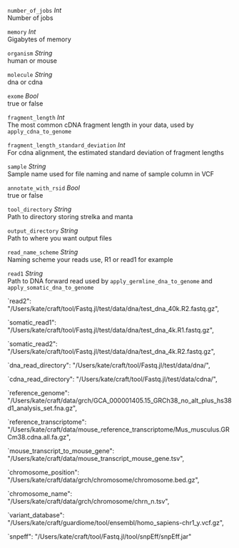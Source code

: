 `number_of_jobs` _Int_<br>
Number of jobs

`memory` _Int_<br>
Gigabytes of memory

`organism` _String_<br>
human or mouse

`molecule` _String_<br>
dna or cdna

`exome` _Bool_<br>
true or false

`fragment_length` _Int_<br>
The most common cDNA fragment length in your data, used by `apply_cdna_to_genome`

`fragment_length_standard_deviation` _Int_<br>
For cdna alignment, the estimated standard deviation of fragment lengths

`sample` _String_<br>
Sample name used for file naming and name of sample column in VCF

`annotate_with_rsid` _Bool_<br>
true or false

`tool_directory` _String_<br>
Path to directory storing strelka and manta

`output_directory` _String_<br>
Path to where you want output files

`read_name_scheme` _String_<br>
Naming scheme your reads use, R1 or read1 for example

`read1` _String_<br>
Path to DNA forward read used by `apply_germline_dna_to_genome` and `apply_somatic_dna_to_genome`


`read2": "/Users/kate/craft/tool/Fastq.jl/test/data/dna/test_dna_40k.R2.fastq.gz",

`somatic_read1": "/Users/kate/craft/tool/Fastq.jl/test/data/dna/test_dna_4k.R1.fastq.gz",

`somatic_read2": "/Users/kate/craft/tool/Fastq.jl/test/data/dna/test_dna_4k.R2.fastq.gz",

`dna_read_directory": "/Users/kate/craft/tool/Fastq.jl/test/data/dna/",

`cdna_read_directory": "/Users/kate/craft/tool/Fastq.jl/test/data/cdna/",

`reference_genome": "/Users/kate/craft/data/grch/GCA_000001405.15_GRCh38_no_alt_plus_hs38d1_analysis_set.fna.gz",

`reference_transcriptome": "/Users/kate/craft/data/mouse_reference_transcriptome/Mus_musculus.GRCm38.cdna.all.fa.gz",

`mouse_transcript_to_mouse_gene": "/Users/kate/craft/data/mouse_transcript_mouse_gene.tsv",

`chromosome_position": "/Users/kate/craft/data/grch/chromosome/chromosome.bed.gz",

`chromosome_name": "/Users/kate/craft/data/grch/chromosome/chrn_n.tsv",

`variant_database": "/Users/kate/craft/guardiome/tool/ensembl/homo_sapiens-chr1_y.vcf.gz",

`snpeff": "/Users/kate/craft/tool/Fastq.jl/tool/snpEff/snpEff.jar"
